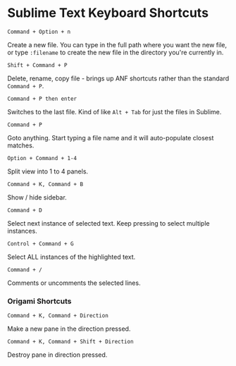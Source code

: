 # Sublime Text Keyboard Shortcuts

`Command + Option + n`

Create a new file.  You can type in the full path where you want the new file, or type `:filename` to create the new file in the directory you're currently in.

`Shift + Command + P`

Delete, rename, copy file - brings up ANF shortcuts rather than the standard `Command + P`.

`Command + P then enter`

Switches to the last file.  Kind of like `Alt + Tab` for just the files in Sublime.

`Command + P`

Goto anything.  Start typing a file name and it will auto-populate closest matches.

`Option + Command + 1-4`

Split view into 1 to 4 panels.

`Command + K, Command + B`

Show / hide sidebar.

`Command + D`

Select next instance of selected text.  Keep pressing to select multiple instances.

`Control + Command + G`

Select ALL instances of the highlighted text.

`Command + /`

Comments or uncomments the selected lines.

### Origami Shortcuts

`Command + K, Command + Direction`

Make a new pane in the direction pressed.

`Command + K, Command + Shift + Direction`

Destroy pane in direction pressed.
